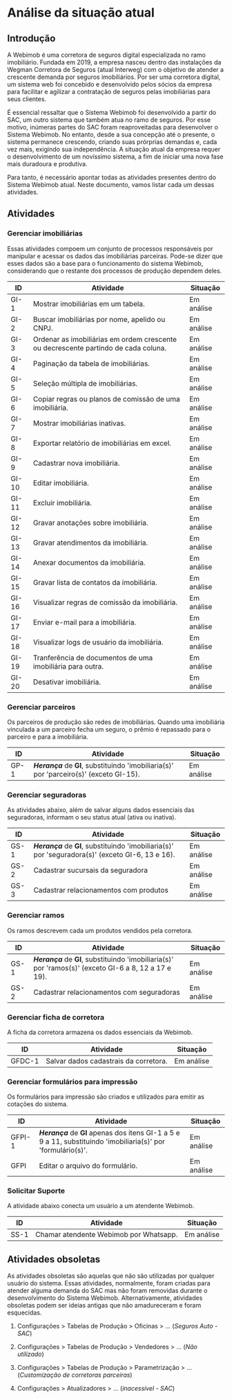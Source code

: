 # Análise da situação atual

## Introdução

A Webimob é uma corretora de seguros digital especializada no ramo imobiliário. Fundada em 2019, a empresa nasceu dentro das instalações
da Wegman Corretora de Seguros (atual Interweg) com o objetivo de atender a crescente demanda por seguros imobiliários. Por ser uma corretora digital, um sistema web foi concebido e desenvolvido pelos sócios da empresa para facilitar e agilizar a contratação de seguros pelas imobiliárias para seus clientes.

É essencial ressaltar que o Sistema Webimob foi desenvolvido a partir do SAC, um outro sistema que também atua no ramo de seguros. Por esse motivo, inúmeras partes do SAC foram reaproveitadas para desenvolver o Sistema Webimob. No entanto, desde a sua concepção até o presente, o sistema permanece crescendo, criando suas prórprias demandas e, cada vez mais, exigindo sua independência. A situação atual da empresa requer o desenvolvimento de um novíssimo sistema, a fim de iniciar uma nova fase mais duradoura e produtiva.

Para tanto, é necessário apontar todas as atividades presentes dentro do Sistema Webimob atual. Neste documento, vamos listar cada um dessas atividades.

## Atividades

### Gerenciar imobiliárias

Essas atividades compoem um conjunto de processos responsáveis por manipular e acessar os dados das imobiliárias parceiras. Pode-se dizer que esses dados são a base para o funcionamento do sistema Webimob, considerando que o restante dos processos de produção dependem deles.

| ID | Atividade | Situação |
| --- | --- | --- |
| GI-1 | Mostrar imobiliárias em um tabela. | Em análise |
| GI-2 | Buscar imobiliárias por nome, apelido ou CNPJ. | Em análise |
| GI-3 | Ordenar as imobiliárias em ordem crescente ou decrescente partindo de cada coluna. | Em análise |
| GI-4 | Paginação da tabela de imobiliárias. | Em análise |
| GI-5 | Seleção múltipla de imobiliárias. | Em análise |
| GI-6 | Copiar regras ou planos de comissão de uma imobiliária. | Em análise |
| GI-7 | Mostrar imobiliárias inativas. | Em análise |
| GI-8 | Exportar relatório de imobiliárias em excel. | Em análise |
| GI-9 | Cadastrar nova imobiliária. | Em análise |
| GI-10 | Editar imobiliária. | Em análise |
| GI-11 | Excluir imobiliária. | Em análise |
| GI-12 | Gravar anotações sobre imobiliária. | Em análise |
| GI-13 | Gravar atendimentos da imobiliária. | Em análise |
| GI-14 | Anexar documentos da imobiliária. | Em análise |
| GI-15 | Gravar lista de contatos da imobiliária. | Em análise |
| GI-16 | Visualizar regras de comissão da imobiliária. | Em análise |
| GI-17 | Enviar e-mail para a imobiliária. | Em análise |
| GI-18 | Visualizar logs de usuário da imobiliária. | Em análise |
| GI-19 | Tranferência de documentos de uma imobiliária para outra. | Em análise |
| GI-20 | Desativar imobiliária. | Em análise |

### Gerenciar parceiros

Os parceiros de produção são redes de imobiliárias. Quando uma imobiliária vinculada a um parceiro fecha um seguro, o prêmio é repassado para o parceiro e para a imobiliária.

| ID | Atividade | Situação |
| --- | --- | --- |
| GP-1 | __*Herança*__ de **GI**, substituindo 'imobiliaria(s)' por 'parceiro(s)' (exceto GI-15). | Em análise |

### Gerenciar seguradoras

As atividades abaixo, além de salvar alguns dados essenciais das seguradoras, informam o seu status atual (ativa ou inativa).

| ID | Atividade | Situação |
| --- | --- | --- |
| GS-1 | __*Herança*__ de **GI**, substituindo 'imobiliaria(s)' por 'seguradora(s)' (exceto GI-6, 13 e 16). | Em análise |
| GS-2 | Cadastrar sucursais da seguradora | Em análise |
| GS-3 | Cadastrar relacionamentos com produtos | Em análise |

### Gerenciar ramos

Os ramos descrevem cada um produtos vendidos pela corretora.

| ID | Atividade | Situação |
| --- | --- | --- |
| GS-1 | __*Herança*__ de **GI**, substituindo 'imobiliaria(s)' por 'ramos(s)' (exceto GI-6 a 8, 12 a 17 e 19). | Em análise |
| GS-2 | Cadastrar relacionamentos com seguradoras | Em análise |

### Gerenciar ficha de corretora

A ficha da corretora armazena os dados essenciais da Webimob.

| ID | Atividade | Situação |
| --- | --- | --- |
| GFDC-1 | Salvar dados cadastrais da corretora. | Em análise |

### Gerenciar formulários para impressão

Os formulários para impressão são criados e utilizados para emitir as cotações do sistema.

| ID | Atividade | Situação |
| --- | --- | --- |
| GFPI-1 |  __*Herança*__ de **GI** apenas dos itens GI-1 a 5 e 9 a 11, substituindo 'imobiliaria(s)' por 'formulário(s)'. | Em análise |
| GFPI | Editar o arquivo do formulário. | Em análise |

### Solicitar Suporte

A atividade abaixo conecta um usuário a um atendente Webimob.

| ID | Atividade | Situação |
| --- | --- | --- |
| SS-1 | Chamar atendente Webimob por Whatsapp. | Em análise |

## Atividades obsoletas

As atividades obsoletas são aquelas que não são utilizadas por qualquer usuário do sistema. Essas atividades, normalmente, foram criadas para atender alguma demanda do SAC mas não foram removidas durante o desenvolvimento do Sistema Webimob. Alternativamente, atividades obsoletas podem ser ideias antigas que não amadureceram e foram esquecidas.

1. Configurações > Tabelas de Produção > Oficinas > ... (*Seguros Auto - SAC*)
1. Configurações > Tabelas de Produção > Vendedores > ... (*Não utilizado*)
1. Configurações > Tabelas de Produção > Parametrização > ... (*Customização de corretoras parceiras*)

1. Configurações > Atualizadores > ... (*inacessível - SAC*)
